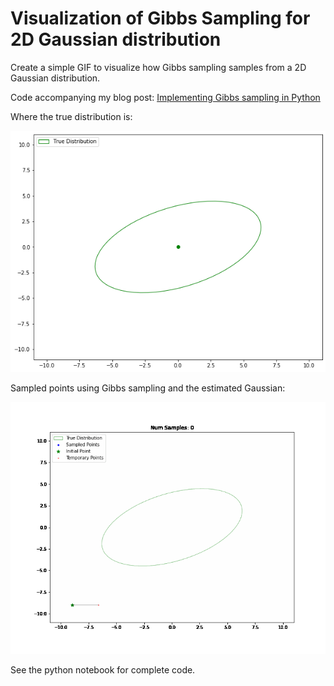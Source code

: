# Visualization of Gibbs Sampling for 2D Gaussian distribution

Create a simple GIF to visualize how Gibbs sampling samples from a 2D Gaussian distribution.

Code accompanying my blog post: [Implementing Gibbs sampling in Python](https://mr-easy.github.io/2020-05-21-implementing-gibbs-sampling-in-python/)

Where the true distribution is:

![true.png](true.png)

Sampled points using Gibbs sampling and the estimated Gaussian:

![gibbs.gif](gibbs.gif)

See the python notebook for complete code.
